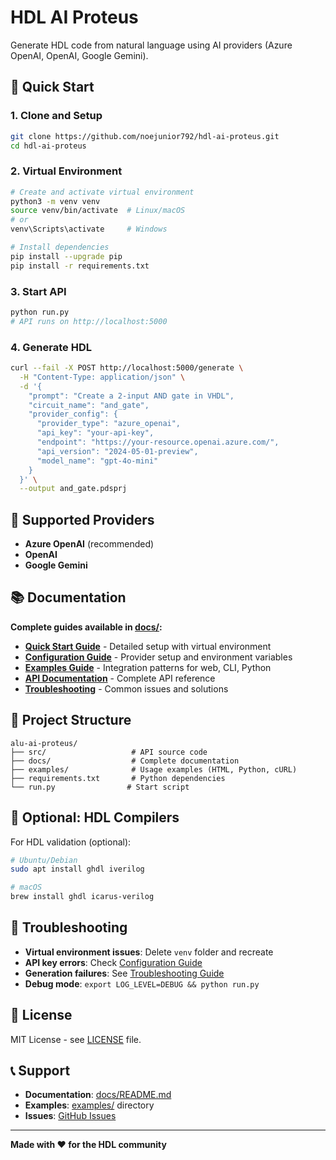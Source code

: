 # HDL AI Proteus

Generate HDL code from natural language using AI providers (Azure OpenAI, OpenAI, Google Gemini).

## 🚀 Quick Start

### 1. Clone and Setup
```bash
git clone https://github.com/noejunior792/hdl-ai-proteus.git
cd hdl-ai-proteus
```

### 2. Virtual Environment
```bash
# Create and activate virtual environment
python3 -m venv venv
source venv/bin/activate  # Linux/macOS
# or
venv\Scripts\activate     # Windows

# Install dependencies
pip install --upgrade pip
pip install -r requirements.txt
```

### 3. Start API
```bash
python run.py
# API runs on http://localhost:5000
```

### 4. Generate HDL
```bash
curl --fail -X POST http://localhost:5000/generate \
  -H "Content-Type: application/json" \
  -d '{
    "prompt": "Create a 2-input AND gate in VHDL",
    "circuit_name": "and_gate",
    "provider_config": {
      "provider_type": "azure_openai",
      "api_key": "your-api-key",
      "endpoint": "https://your-resource.openai.azure.com/",
      "api_version": "2024-05-01-preview",
      "model_name": "gpt-4o-mini"
    }
  }' \
  --output and_gate.pdsprj
```

## 🤖 Supported Providers

- **Azure OpenAI** (recommended)
- **OpenAI** 
- **Google Gemini**

## 📚 Documentation

**Complete guides available in [docs/](docs/README.md):**

- **[Quick Start Guide](docs/QUICK_START.md)** - Detailed setup with virtual environment
- **[Configuration Guide](docs/CONFIGURATION.md)** - Provider setup and environment variables
- **[Examples Guide](docs/EXAMPLES.md)** - Integration patterns for web, CLI, Python
- **[API Documentation](docs/DOCS.md)** - Complete API reference
- **[Troubleshooting](docs/TROUBLESHOOTING.md)** - Common issues and solutions

## 📁 Project Structure

```
alu-ai-proteus/
├── src/                   # API source code
├── docs/                  # Complete documentation
├── examples/              # Usage examples (HTML, Python, cURL)
├── requirements.txt       # Python dependencies
└── run.py                # Start script
```

## 🔧 Optional: HDL Compilers

For HDL validation (optional):
```bash
# Ubuntu/Debian
sudo apt install ghdl iverilog

# macOS
brew install ghdl icarus-verilog
```

## 🐛 Troubleshooting

- **Virtual environment issues**: Delete `venv` folder and recreate
- **API key errors**: Check [Configuration Guide](docs/CONFIGURATION.md)
- **Generation failures**: See [Troubleshooting Guide](docs/TROUBLESHOOTING.md)
- **Debug mode**: `export LOG_LEVEL=DEBUG && python run.py`

## 📄 License

MIT License - see [LICENSE](LICENSE) file.

## 📞 Support

- **Documentation**: [docs/README.md](docs/README.md)
- **Examples**: [examples/](examples/) directory
- **Issues**: [GitHub Issues](https://github.com/noejunior792/hdl-ai-proteus/issues)

---

**Made with ❤️ for the HDL community**